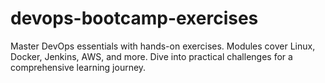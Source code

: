 # devops-bootcamp-exercises
Master DevOps essentials with hands-on exercises. Modules cover Linux, Docker, Jenkins, AWS, and more. Dive into practical challenges for a comprehensive learning journey.
